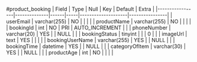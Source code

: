 #product_booking
| Field           | Type         | Null | Key | Default            | Extra          |
|-----------------|--------------|------|-----|--------------------|----------------|
| userEmail       | varchar(255) | NO   |     |                    |                |
| productName     | varchar(255) | NO   |     |                    |                |
| bookingId       | int          | NO   | PRI | AUTO_INCREMENT    |                |
| phoneNumber     | varchar(20)  | YES  |     | NULL               |                |
| bookingStatus   | tinyint      |      |     | 0                  |                |
| imageUrl        | text         | YES  |     |                    |                |
| bookingUserName | varchar(255) | YES  |     | NULL               |                |
| bookingTime     | datetime     | YES  |     | NULL               |                |
| categoryOfItem  | varchar(30)  | YES  |     | NULL               |                |
| productAge      | int          | NO   |     |                    |                |
